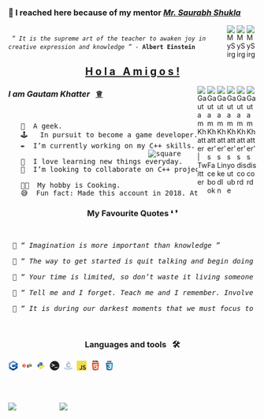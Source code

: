 

### 🔸 I reached here because of my mentor <a href="https://www.mysirg.com/"><I>Mr. Saurabh Shukla</I>
<a href="https://www.youtube.com/user/saurabhexponent1">
<img align="right" alt="MySirg" width="20px" src="https://raw.githubusercontent.com/peterthehan/peterthehan/master/assets/youtube.svg" />
<a href="https://www.facebook.com/mysirg/">
<img align="right" alt="MySirg" width="20px" src="https://raw.githubusercontent.com/peterthehan/peterthehan/master/assets/facebook.svg" />
<a href="https://twitter.com/sshukla_manit">
<img align="right" alt="MySirg" width="20px" src="https://raw.githubusercontent.com/peterthehan/peterthehan/master/assets/twitter.svg" />
</a>
 
<code>
 <i>“ It is the supreme art of the teacher to awaken joy in creative expression and knowledge ”</i> - <b>Albert Einstein</b>
</code>
 
 
 <h2 align="center"> <a href="https://www.quora.com/What-does-%E2%80%9CHola-amigos%E2%80%9D-mean-1"> H o l a &nbsp; A m i g o s !</a></h2>

<a href="https://discord.gg/PZQngqcUz8">
<img align="right" alt="Gautam Khatter's discord" width="20px" src="https://raw.githubusercontent.com/peterthehan/peterthehan/master/assets/discord.svg" />
<a href="https://www.twitch.tv/play_with_luffy">
<img align="right" alt="Gautam Khatter's discord" width="20px" src="https://raw.githubusercontent.com/peterthehan/peterthehan/master/assets/twitch.svg" />
<a href="https://www.youtube.com/channel/UCY9Rc7oBWZZXExtgJcsQluA">
<img align="right" alt="Gautam Khatter's youtube" width="20px" src="https://raw.githubusercontent.com/peterthehan/peterthehan/master/assets/youtube.svg" />
<a href="https://www.linkedin.com/in/gautamkhatter-7">
<img align="right" alt="Gautam Khatter's LinkedIn" width="20px" src="https://raw.githubusercontent.com/peterthehan/peterthehan/master/assets/linkedin.svg" />
<a href="https://www.facebook.com/khattergautam7">
<img align="right" alt="Gautam Khatter's Facebook" width="20px" src="https://raw.githubusercontent.com/peterthehan/peterthehan/master/assets/facebook.svg" />
<a href="https://twitter.com/gautamkhatter_7">
<img align="right" alt="Gautam Khatter | Twitter" width="20px" src="https://raw.githubusercontent.com/peterthehan/peterthehan/master/assets/twitter.svg" />

</a>


<h3><I><b>I am Gautam Khatter</I> &nbsp; <a href="https://codeforces.com/profile/luffy.07">♕</b></a></h3>
<br>

<pre>
   🎃  A geek.
   🕹   In pursuit to become a game developer.
   ✒️  I’m currently working on my C++ skills.
   <img src="https://media.giphy.com/media/zJ3V6Ot51H8Y0/giphy.gif" align="right" width="100px" alt="square"></a>
   🌱  I love learning new things everyday.
   🌼  I’m looking to collaborate on C++ projects.
   
   👨‍🍳  My hobby is Cooking.
   😅  Fun fact: Made this account in 2018. At that time I didn't even knew what GitHub was.
</pre>

<h3 align="center"> My Favourite Quotes  ❛ ❜</h3>
<br>

<pre>
 🔸 <i>“ Imagination is more important than knowledge ”</i>                            - <b>Albert Einstien</b>
 
 🔸 <i>“ The way to get started is quit talking and begin doing ”</i>                  - <b>Walt Disney</b>

 🔸 <i>“ Your time is limited, so don’t waste it living someone else’s life. ” </i>    - <b>Steve Jobs</b>
 
 🔸 <i>“ Tell me and I forget. Teach me and I remember. Involve me and I learn ” </i>  - <b>Benjamin Franklin</b>
 
 🔸 <i>“ It is during our darkest moments that we must focus to see the light. ” </i>  - <b>Aristotle</b>
</pre>

<br>

<h3 align="center"> Languages and tools   &nbsp;  🛠 </h3>


<code><img height="20" 
src="https://raw.githubusercontent.com/github/explore/80688e429a7d4ef2fca1e82350fe8e3517d3494d/topics/cpp/cpp.png"></code>
&nbsp;<code><img height="20" 
src="https://raw.githubusercontent.com/github/explore/80688e429a7d4ef2fca1e82350fe8e3517d3494d/topics/git/git.png"></code>
&nbsp;<code><img height="20" 
src="https://raw.githubusercontent.com/github/explore/80688e429a7d4ef2fca1e82350fe8e3517d3494d/topics/python/python.png"></code>
&nbsp;<code><img height="20" 
src="https://raw.githubusercontent.com/github/explore/80688e429a7d4ef2fca1e82350fe8e3517d3494d/topics/terminal/terminal.png"></code>
&nbsp;<code><img height="20" 
src="https://raw.githubusercontent.com/github/explore/80688e429a7d4ef2fca1e82350fe8e3517d3494d/topics/c/c.png"></code>
&nbsp;<code><img height="20" 
src="https://raw.githubusercontent.com/github/explore/80688e429a7d4ef2fca1e82350fe8e3517d3494d/topics/javascript/javascript.png"></code>
&nbsp;<code><img height="20" 
src="https://raw.githubusercontent.com/github/explore/80688e429a7d4ef2fca1e82350fe8e3517d3494d/topics/html/html.png"></code>
&nbsp;<code><img height="20" 
src="https://raw.githubusercontent.com/github/explore/80688e429a7d4ef2fca1e82350fe8e3517d3494d/topics/css/css.png"></code>

<br><br>

<img src = "https://github-readme-stats.vercel.app/api?username=gautam-07&&show_icons=true&title_color=fa5f1a&icon_color=01579b&text_color=252525&bg_color=ffffff" align="right" width="400px">
<img src="https://github-readme-stats.vercel.app/api/top-langs/?username=gautam-07&layout=compact&count_private=true&show_icons=True" align="left">





